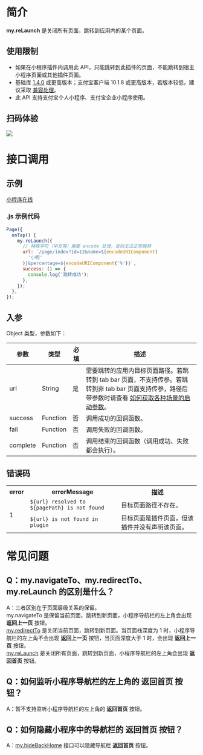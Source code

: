 # 简介

**my.reLaunch** 是关闭所有页面，跳转到应用内的某个页面。

## 使用限制

- 如果在小程序插件内调用此 API，只能跳转到此插件的页面，不能跳转到宿主小程序页面或其他插件页面。
- 基础库 [1.4.0](https://opendocs.alipay.com/mini/framework/lib) 或更高版本；支付宝客户端 10.1.8 或更高版本，若版本较低，建议采取 [兼容处理](https://opendocs.alipay.com/mini/framework/compatibility)。
- 此 API 支持支付宝个人小程序、支付宝企业小程序使用。

## 扫码体验

![](https://gw.alipayobjects.com/zos/skylark-tools/public/files/faba3a84de9cc461625c779a4fed1fd0.jpeg#align=left&display=inline&height=157&margin=%5Bobject%20Object%5D&originHeight=157&originWidth=127&status=done&style=none&width=127)

# 接口调用

## 示例

[小程序在线](https://opendocs.alipay.com/openbox/mini/opendocs/navigator?view=preview&defaultPage=pages/index/index&defaultOpenedFiles=pages/index/index&theme=light)

### .js 示例代码

```javascript
Page({
  onTap() {
    my.reLaunch({
      // 特殊字符（中文等）需要 encode 处理，否则无法正常跳转
      url: `/page/index?id=12&name=${encodeURIComponent(
        '小明'
      )}&percentage=${encodeURIComponent('%')}`,
      success: () => {
        console.log('跳转成功');
      },
    });
  },
});
```

## 入参

Object 类型，参数如下：

| **参数** | **类型** | **必填** | **描述** |
| --- | --- | --- | --- |
| url | String | 是 | 需要跳转的应用内目标页面路径。若跳转到 tab bar 页面，不支持传参。若跳转到非 tab bar 页面支持传参，路径后带参数时请查看 [如何获取各种场景的启动参数](https://opendocs.alipay.com/support/01rb2a)。 |
| success | Function | 否 | 调用成功的回调函数。 |
| fail | Function | 否 | 调用失败的回调函数。 |
| complete | Function | 否 | 调用结束的回调函数（调用成功、失败都会执行）。 |

## 错误码

<table>
  <tr>
    <th><b>error</b></th>
    <th><b>errorMessage</b></th>
    <th><b>描述</b></th>
  </tr>
  <tr>
    <td rowspan="2">1</td>
    <td><code>${url} resolved to ${pagePath} is not found</code></td>
    <td>目标页面路径不存在。</td>
  </tr>
  <tr>
    <td><code>${url} is not found in plugin</code></td>
    <td>目标页面是插件页面，但该插件并没有声明该页面。</td>
  </tr>
</table>

# 常见问题

## Q：my.navigateTo、my.redirectTo、my.reLaunch 的区别是什么？

A：三者区别在于页面层级关系的保留。  
my.navigateTo 是保留当前页面，跳转到新页面，小程序导航栏的左上角会出现 **返回上一页** 按钮。  
[my.redirectTo](https://opendocs.alipay.com/mini/api/fh18ky) 是关闭当前页面，跳转到新页面。当页面栈深度为 1 时，小程序导航栏的左上角不会出现 **返回上一页** 按钮，当页面深度大于 1 时，会出现 **返回上一页** 按钮。  
[my.reLaunch](https://opendocs.alipay.com/mini/api/hmn54z) 是关闭所有页面，跳转到新页面，小程序导航栏的左上角会出现 **返回首页** 按钮。

## Q：如何监听小程序导航栏的左上角的 返回首页 按钮？

A：暂不支持监听小程序导航栏的左上角的 **返回首页** 按钮。

## Q：如何隐藏小程序中的导航栏的 返回首页 按钮？

A：[my.hideBackHome](https://opendocs.alipay.com/mini/api/ui-navigate) 接口可以隐藏导航栏 **返回首页** 按钮。
